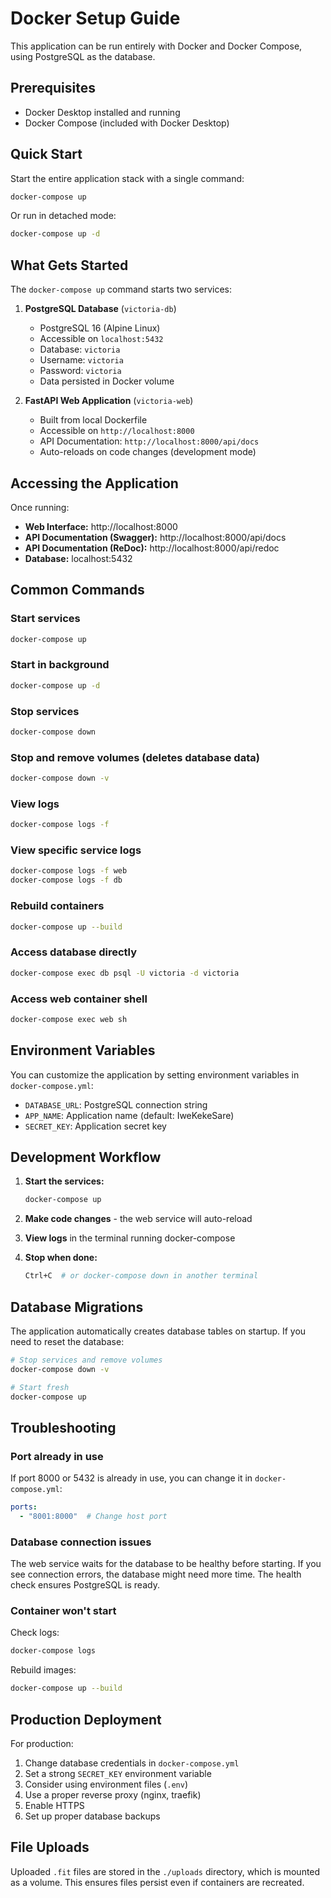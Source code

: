 # Docker Setup Guide

This application can be run entirely with Docker and Docker Compose, using PostgreSQL as the database.

## Prerequisites

- Docker Desktop installed and running
- Docker Compose (included with Docker Desktop)

## Quick Start

Start the entire application stack with a single command:

```bash
docker-compose up
```

Or run in detached mode:

```bash
docker-compose up -d
```

## What Gets Started

The `docker-compose up` command starts two services:

1. **PostgreSQL Database** (`victoria-db`)
   - PostgreSQL 16 (Alpine Linux)
   - Accessible on `localhost:5432`
   - Database: `victoria`
   - Username: `victoria`
   - Password: `victoria`
   - Data persisted in Docker volume

2. **FastAPI Web Application** (`victoria-web`)
   - Built from local Dockerfile
   - Accessible on `http://localhost:8000`
   - API Documentation: `http://localhost:8000/api/docs`
   - Auto-reloads on code changes (development mode)

## Accessing the Application

Once running:

- **Web Interface:** http://localhost:8000
- **API Documentation (Swagger):** http://localhost:8000/api/docs
- **API Documentation (ReDoc):** http://localhost:8000/api/redoc
- **Database:** localhost:5432

## Common Commands

### Start services
```bash
docker-compose up
```

### Start in background
```bash
docker-compose up -d
```

### Stop services
```bash
docker-compose down
```

### Stop and remove volumes (deletes database data)
```bash
docker-compose down -v
```

### View logs
```bash
docker-compose logs -f
```

### View specific service logs
```bash
docker-compose logs -f web
docker-compose logs -f db
```

### Rebuild containers
```bash
docker-compose up --build
```

### Access database directly
```bash
docker-compose exec db psql -U victoria -d victoria
```

### Access web container shell
```bash
docker-compose exec web sh
```

## Environment Variables

You can customize the application by setting environment variables in `docker-compose.yml`:

- `DATABASE_URL`: PostgreSQL connection string
- `APP_NAME`: Application name (default: IweKekeSare)
- `SECRET_KEY`: Application secret key

## Development Workflow

1. **Start the services:**
   ```bash
   docker-compose up
   ```

2. **Make code changes** - the web service will auto-reload

3. **View logs** in the terminal running docker-compose

4. **Stop when done:**
   ```bash
   Ctrl+C  # or docker-compose down in another terminal
   ```

## Database Migrations

The application automatically creates database tables on startup. If you need to reset the database:

```bash
# Stop services and remove volumes
docker-compose down -v

# Start fresh
docker-compose up
```

## Troubleshooting

### Port already in use
If port 8000 or 5432 is already in use, you can change it in `docker-compose.yml`:

```yaml
ports:
  - "8001:8000"  # Change host port
```

### Database connection issues
The web service waits for the database to be healthy before starting. If you see connection errors, the database might need more time. The health check ensures PostgreSQL is ready.

### Container won't start
Check logs:
```bash
docker-compose logs
```

Rebuild images:
```bash
docker-compose up --build
```

## Production Deployment

For production:

1. Change database credentials in `docker-compose.yml`
2. Set a strong `SECRET_KEY` environment variable
3. Consider using environment files (`.env`)
4. Use a proper reverse proxy (nginx, traefik)
5. Enable HTTPS
6. Set up proper database backups

## File Uploads

Uploaded `.fit` files are stored in the `./uploads` directory, which is mounted as a volume. This ensures files persist even if containers are recreated.
